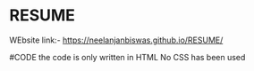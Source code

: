 # RESUME
WEbsite link:- https://neelanjanbiswas.github.io/RESUME/

#CODE
the code is only written in HTML No CSS has been used
